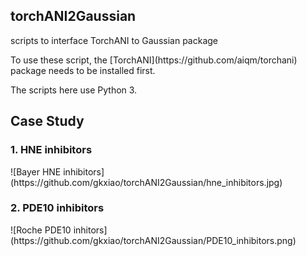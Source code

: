 <h2>torchANI2Gaussian</h2>
<p>scripts to interface TorchANI to Gaussian package</p>

<p>To use these script, the [TorchANI](https://github.com/aiqm/torchani) package needs to be installed first.</p> 

<p>The scripts here use Python 3.</p> 

<h2>Case Study</h2>
<h3>1. HNE inhibitors</h3>
![Bayer HNE inhibitors](https://github.com/gkxiao/torchANI2Gaussian/hne_inhibitors.jpg)
<p></p>
<h3>2. PDE10 inhibitors</h3>
![Roche PDE10 inhitors](https://github.com/gkxiao/torchANI2Gaussian/PDE10_inhibitors.png)
<p></p>
